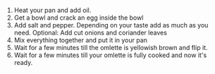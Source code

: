 1. Heat your pan and add oil.
2. Get a bowl and crack an egg inside the bowl
3. Add salt and pepper. Depending on your taste add as much as you need. Optional: Add cut onions and coriander leaves
4. Mix everything together and put it in your pan
5. Wait for a few minutes till the omlette is yellowish brown and flip it.
6. Wait for a few minutes till your omlette is fully cooked and now it's ready.